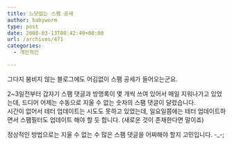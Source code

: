 ```yaml
---
title: 느닷없는 스팸 공세
author: babyworm
type: post
date: 2008-03-13T00:42:49+00:00
url: /archives/471
categories:
  - 개인적인

---
```

그다지 붐비지 않는 블로그에도 어김없이 스팸 공세가 들어오는군요.

2~3일전부터 갑자기 스팸 댓글과 방명록이 몇 개씩 쓰여 있어서 매일 지워나가고 있었는데, 드디어 어제는 수동으로 지울 수 없는 숫자의 스팸 댓글이 달렸습니다.  
시간이 없어서 테터 업데이트는 시도도 못하고 있었는데, 일요일쯤에는 테터 업데이트하면서 스팸필터도 업데이트 해야 할 듯 합니다. (새로운 것이 존재한다면 말이죠)

정상적인 방법으로는 지울 수 없는 수 많은 스팸 댓글을 어찌해야 할지 고민입니다. -_-;